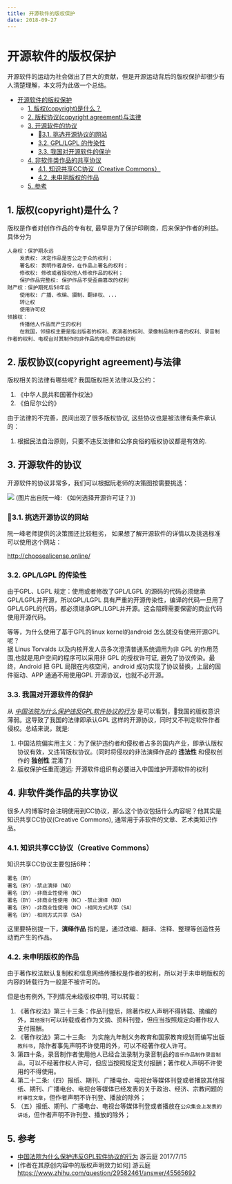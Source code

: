 ```yaml
---
title: 开源软件的版权保护
date: 2018-09-27
---
```

# 开源软件的版权保护
开源软件的运动为社会做出了巨大的贡献，但是开源运动背后的版权保护却很少有人清楚理解，本文将为此做一个总结。

- [开源软件的版权保护](#开源软件的版权保护)
    - [1. 版权(copyright)是什么？](#1-版权copyright是什么)
    - [2. 版权协议(copyright agreement)与法律](#2-版权协议copyright-agreement与法律)
    - [3. 开源软件的协议](#3-开源软件的协议)
        - [3.1. 挑选开源协议的网站](#31-挑选开源协议的网站)
        - [3.2. GPL/LGPL 的传染性](#32-gpllgpl-的传染性)
        - [3.3. 我国对开源软件的保护](#33-我国对开源软件的保护)
    - [4. 非软件类作品的共享协议](#4-非软件类作品的共享协议)
        - [4.1. 知识共享CC协议（Creative Commons）](#41-知识共享cc协议creative-commons)
        - [4.2. 未申明版权的作品](#42-未申明版权的作品)
    - [5. 参考](#5-参考)

## 1. 版权(copyright)是什么？
版权是作者对创作作品的专有权, 最早是为了保护印刷商，后来保护作者的利益。具体分为

    人身权：保护期永远
        发表权: 决定作品是否公之于众的权利； 
        署名权: 表明作者身份，在作品上署名的权利； 
        修改权: 修改或者授权他人修改作品的权利； 
        保护作品完整权: 保护作品不受歪曲篡改的权利
    财产权：保护期死后50年后
        使用权: 广播、改编、摄制、翻译权、...
        转让权
        使用许可权
    领接权：
        传播他人作品而产生的权利
        在我国，邻接权主要是指出版者的权利、表演者的权利、录像制品制作者的权利、录音制作者的权利、电视台对其制作的非作品的电视节目的权利

## 2. 版权协议(copyright agreement)与法律
版权相关的法律有哪些呢? 我国版权相关法律以及公约：
1. 《中华人民共和国著作权法》
2. 《伯尼尔公约》

由于法律的不完善，民间出现了很多版权协议, 这些协议也是被法律有条件承认的：
1. 根据民法自治原则，只要不违反法律和公序良俗的版权协议都是有效的.

## 3. 开源软件的协议
开源软件的协议非常多，我们可以根据阮老师的决策图按需要挑选：

![](http://dl2.iteye.com/upload/attachment/0047/4142/d770c85a-49b7-3c7f-8ae2-cbb6451e00d8.png)
(图片出自阮一峰: 《如何选择开源许可证？》)

### 3.1. 挑选开源协议的网站
阮一峰老师提供的决策图还比较粗劣， 如果想了解开源软件的详情以及挑选标准可以使用这个网站：

http://choosealicense.online/

### 3.2. GPL/LGPL 的传染性
由于GPL、LGPL 规定：使用或者修改了GPL/LGPL 的源码的代码必须继承GPL/LGPL并开源，所以GPL/LGPL 具有严重的开源传染性，编译的代码一旦用了GPL/LGPL的代码，都必须继承GPL/LGPL并开源。这会阻碍需要保密的商业代码使用开源代码。

等等，为什么使用了基于GPL的linux kernel的android 怎么就没有使用开源GPL呢？     
据 Linus Torvalds 以及内核开发人员多次澄清普通系统调用为非 GPL 的作用范围,也就是用户空间的程序可以采用非 GPL 的授权许可证, 避免了协议传染。最终，Android 把 GPL 局限在内核空间，android 成功实现了协议替换，上层的固件驱动、APP 通通不用使用GPL 开源协议，也就不必开源。

### 3.3. 我国对开源软件的保护
从 *[中国法院为什么保护违反GPL软件协议的行为]* 是可以看到，我国的版权意识薄弱。这导致了我国的法律即承认GPL 这样的开源协议，同时又不判定软件作者侵权。总结来说，就是:
1. 中国法院偏实用主义：为了保护违约者和侵权者占多的国内产业，即承认版权协议有效，又违背版权协议。(同时将侵权的非法演绎作品的 **违法性** 和侵权创作的 **独创性** 混淆了)
2. 版权保护任重而道远: 开源软件组织有必要进入中国维护开源软件的权利

## 4. 非软件类作品的共享协议
很多人的博客时会注明使用到CC协议，那么这个协议包括什么内容呢？他其实是知识共享CC协议(Creative Commons), 通常用于非软件的文章、艺术类知识作品。

### 4.1. 知识共享CC协议（Creative Commons）
知识共享CC协议主要包括6种：

    署名（BY）
    署名（BY）-禁止演绎（ND）
    署名（BY）-非商业性使用（NC）
    署名（BY）-非商业性使用（NC）-禁止演绎（ND）
    署名（BY）-非商业性使用（NC）-相同方式共享（SA）
    署名（BY）-相同方式共享（SA)

这里要特别提一下，**演绎作品** 指的是，通过改编、翻译、注释、整理等创造性劳动而产生的作品。

### 4.2. 未申明版权的作品
由于著作权法默认复制权和信息网络传播权是作者的权利，所以对于未申明版权的内容的转载行为一般是不被许可的。

但是也有例外, 下列情况未经版权申明, 可以转载：

1. 《著作权法》第三十三条：作品刊登后，除著作权人声明不得转载、摘编的外，`其他报刊`可以转载或者作为文摘、资料刊登，但应当按照规定向著作权人支付报酬。
2. 《著作权法》第二十三条:　为实施九年制义务教育和国家教育规划而编写出版`教科书`，除作者事先声明不许使用的外，可以不经著作权人许可。
3. 第四十条，录音制作者使用他人已经合法录制为录音制品的`音乐作品制作录音制品`，可以不经著作权人许可，但应当按照规定支付报酬；著作权人声明不许使用的不得使用。
4. 第二十二条:（四）报纸、期刊、广播电台、电视台等媒体刊登或者播放其他报纸、期刊、广播电台、电视台等媒体已经发表的关于政治、经济、宗教问题的`时事性文章`，但作者声明不许刊登、播放的除外；
5. （五）报纸、期刊、广播电台、电视台等媒体刊登或者播放在`公众集会上发表的讲话`，但作者声明不许刊登、播放的除外；

## 5. 参考
- [中国法院为什么保护违反GPL软件协议的行为] 游云庭 2017/7/15
- [作者在其原创内容中的版权声明效力如何] 游云庭 https://www.zhihu.com/question/29582461/answer/45565692 


[中国法院为什么保护违反GPL软件协议的行为]:http://www.legalservice.cn/%E4%B8%AD%E5%9B%BD%E6%B3%95%E9%99%A2%E4%B8%BA%E4%BB%80%E4%B9%88%E4%BF%9D%E6%8A%A4%E8%BF%9D%E5%8F%8Dgpl%E8%BD%AF%E4%BB%B6%E5%8D%8F%E8%AE%AE%E7%9A%84%E8%A1%8C%E4%B8%BA%EF%BC%9F/